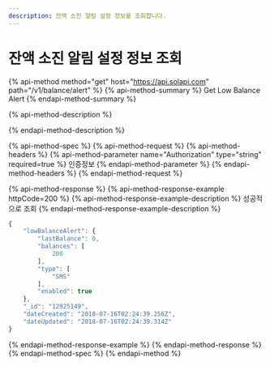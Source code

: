 ```yaml
---
description: 잔액 소진 알림 설정 정보를 조회합니다.
---
```


# 잔액 소진 알림 설정 정보 조회

{% api-method method="get" host="https://api.solapi.com" path="/v1/balance/alert" %}
{% api-method-summary %}
Get Low Balance Alert
{% endapi-method-summary %}

{% api-method-description %}

{% endapi-method-description %}

{% api-method-spec %}
{% api-method-request %}
{% api-method-headers %}
{% api-method-parameter name="Authorization" type="string" required=true %}
인증정보
{% endapi-method-parameter %}
{% endapi-method-headers %}
{% endapi-method-request %}

{% api-method-response %}
{% api-method-response-example httpCode=200 %}
{% api-method-response-example-description %}
성공적으로 조회
{% endapi-method-response-example-description %}

```javascript
{
    "lowBalanceAlert": {
        "lastBalance": 0,
        "balances": [
            200
        ],
        "type": [
            "SMS"
        ],
        "enabled": true
    },
    "_id": "12925149",
    "dateCreated": "2018-07-16T02:24:39.256Z",
    "dateUpdated": "2018-07-16T02:24:39.314Z"
}
```
{% endapi-method-response-example %}
{% endapi-method-response %}
{% endapi-method-spec %}
{% endapi-method %}

